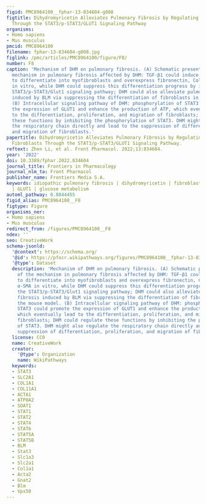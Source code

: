 ```yaml
---
figid: PMC8964100__fphar-13-834604-g008
figtitle: Dihydromyricetin Alleviates Pulmonary Fibrosis by Regulating Abnormal Fibroblasts
  Through the STAT3/p-STAT3/GLUT1 Signaling Pathway
organisms:
- Homo sapiens
- Mus musculus
pmcid: PMC8964100
filename: fphar-13-834604-g008.jpg
figlink: /pmc/articles/PMC8964100/figure/F8/
number: F8
caption: 'Mechanism of DHM on pulmonary fibrosis. (A) Schematic presentation of the
  mechanism in pulmonary fibrosis affected by DHM: TGF-β1 could induce fibroblasts
  to differentiate into myofibroblasts and overexpress fibronectin, Col1a1, and α-SMA
  in vitro, while DHM could suppress this differentiation progress by inhibiting the
  STAT3/p-STAT3/Glut1 signaling pathway; DHM could also alleviate pulmonary fibrosis
  induced by BLM via suppressing the differentiation of fibroblasts in the mouse model.
  (B) Intracellular signaling pathway of DHM: phosphorylation of STAT3 could promote
  the expression of GLUT1 and enhance the production of ATP, which eventually lead
  to the differentiation, proliferation, and migration of fibroblasts; DHM could regulate
  these functions by inhibiting the phosphorylation of STAT3. DHM might also regulate
  the respiratory chain directly and lead to the suppression of differentiation, proliferation,
  and migration of fibroblasts.'
papertitle: Dihydromyricetin Alleviates Pulmonary Fibrosis by Regulating Abnormal
  Fibroblasts Through the STAT3/p-STAT3/GLUT1 Signaling Pathway.
reftext: Zhen Li, et al. Front Pharmacol. 2022;13:834604.
year: '2022'
doi: 10.3389/fphar.2022.834604
journal_title: Frontiers in Pharmacology
journal_nlm_ta: Front Pharmacol
publisher_name: Frontiers Media S.A.
keywords: idiopathic pulmonary fibrosis | dihydromyricetin | fibroblast | myofibroblast
  | GLUT1 | glucose metabolism
automl_pathway: 0.8844455
figid_alias: PMC8964100__F8
figtype: Figure
organisms_ner:
- Homo sapiens
- Mus musculus
redirect_from: /figures/PMC8964100__F8
ndex: ''
seo: CreativeWork
schema-jsonld:
  '@context': https://schema.org/
  '@id': https://pfocr.wikipathways.org/figures/PMC8964100__fphar-13-834604-g008.html
  '@type': Dataset
  description: 'Mechanism of DHM on pulmonary fibrosis. (A) Schematic presentation
    of the mechanism in pulmonary fibrosis affected by DHM: TGF-β1 could induce fibroblasts
    to differentiate into myofibroblasts and overexpress fibronectin, Col1a1, and
    α-SMA in vitro, while DHM could suppress this differentiation progress by inhibiting
    the STAT3/p-STAT3/Glut1 signaling pathway; DHM could also alleviate pulmonary
    fibrosis induced by BLM via suppressing the differentiation of fibroblasts in
    the mouse model. (B) Intracellular signaling pathway of DHM: phosphorylation of
    STAT3 could promote the expression of GLUT1 and enhance the production of ATP,
    which eventually lead to the differentiation, proliferation, and migration of
    fibroblasts; DHM could regulate these functions by inhibiting the phosphorylation
    of STAT3. DHM might also regulate the respiratory chain directly and lead to the
    suppression of differentiation, proliferation, and migration of fibroblasts.'
  license: CC0
  name: CreativeWork
  creator:
    '@type': Organization
    name: WikiPathways
  keywords:
  - STAT3
  - SLC2A1
  - COL1A1
  - COL11A1
  - ACTA1
  - ATP8A2
  - SOAT1
  - STAT1
  - STAT2
  - STAT4
  - STAT6
  - STAT5A
  - STAT5B
  - BLM
  - Stat3
  - Slc1a3
  - Slc2a1
  - Col1a1
  - Acta2
  - Gnat2
  - Blm
  - Vps50
---
```

